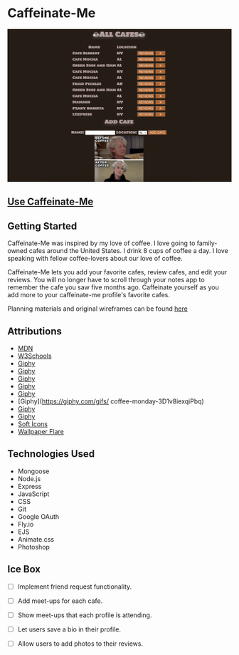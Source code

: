 # Caffeinate-Me

![Caffeinate-Me Screenshot](./public/images/ScreenshotOfCaffeinateMe.png)

## [Use Caffeinate-Me](https://caffeinate-me.fly.dev)

## Getting Started
Caffeinate-Me was inspired by my love of coffee.  I love going to family-owned cafes around the United States.  I drink 8 cups of coffee a day. I love speaking with fellow coffee-lovers about our love of coffee.

Caffeinate-Me lets you add your favorite cafes, review cafes, and edit your reviews.  You will no longer have to scroll through your notes app to remember the cafe you saw five months ago.  Caffeinate yourself as you add more to your caffeinate-me profile's favorite cafes.

Planning materials and original wireframes can be found [here](https://trello.com/b/M4Np6xbo/caffeinate-me)

## Attributions

* [MDN](https://www.w3schools.com/)
* [W3Schools](https://www.w3schools.com/)
* [Giphy](https://giphy.com/gifs/hoppip-coffee-time-adventure-687qS11pXwjCM)
* [Giphy](https://giphy.com/gifs/coffee-snow-white-3oriO04qxVReM5rJEA)
* [Giphy](https://giphy.com/gifs/coffee-the-devil-wears-prada-miranda-priestly-xUOrwpPFzqDh48XEek)
* [Giphy](https://giphy.com/gifs/oZEBLugoTthxS)
* [Giphy](https://giphy.com/gifs/originals-retro-l46Cbqvg6gxGvh2PS)
* [Giphy](https://giphy.com/gifs/
coffee-monday-3D1v8iexqiPbq)
* [Giphy](https://giphy.com/gifs/season-15-the-simpsons-15x22-3orif4JrJbG1J4X9Ze)
* [Giphy](https://giphy.com/gifs/spiderworking-digital-coffee-no-for-you-3u2cnOElyhIRmW1LTE)
* [Soft Icons](https://www.softicons.com/toolbar-icons/32x32-free-design-icons-by-aha-soft/coffee-icon)
* [Wallpaper Flare](https://www.wallpaperflare.com/autumn-leaves-background-tree-coffee-colorful-mug-cup-wallpaper-ysvmv/download/2880x1800)

## Technologies Used
* Mongoose
* Node.js
* Express
* JavaScript
* CSS
* Git
* Google OAuth
* Fly.io
* EJS
* Animate.css
* Photoshop

## Ice Box
- [ ] Implement friend request functionality.
- [ ] Add meet-ups for each cafe.
- [ ] Show meet-ups that each profile is attending.
- [ ] Let users save a bio in their profile.
- [ ] Allow users to add photos to their reviews.


